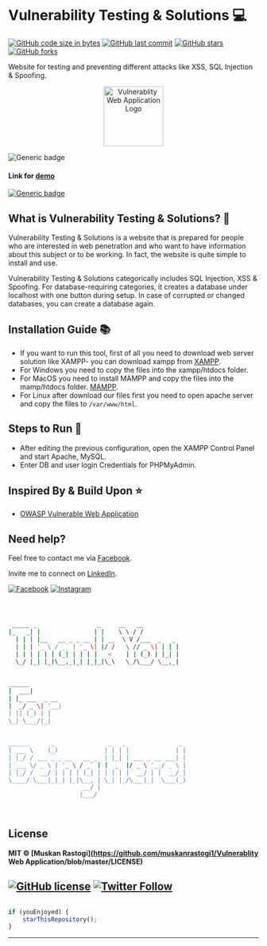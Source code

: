 # Vulnerability Testing & Solutions :computer:

[![GitHub code size in bytes](https://img.shields.io/github/languages/code-size/muskanrastogi1/Vulnerable-Web-Application?logo=github&style=social)](https://github.com/muskanrastogi1/) [![GitHub last commit](https://img.shields.io/github/last-commit/muskanrastogi1/Vulnerable-Web-Application?style=social&logo=git)](https://github.com/muskanrastogi1/) [![GitHub stars](https://img.shields.io/github/stars/muskanrastogi1/Vulnerable-Web-Application?style=social)](https://github.com/muskanrastogi1/Vulnerable-Web-Application/stargazers) [![GitHub forks](https://img.shields.io/github/forks/muskanrastogi1/Vulnerable-Web-Application?style=social&logo=git)](https://github.com/muskanrastogi1/Vulnerable-Web-Application/network)

Website for testing and preventing different attacks like XSS, SQL Injection & Spoofing.

<p align="center">
<a href="https://security-app-isaa.azurewebsites.net">
<img src="https://owasp.org/www-policy/branding-assets/OWASP-Combination-mark-r.png" height="120px" alt="Vulnerablity Web Application Logo"/>
</a>
</p>

![Generic badge](https://img.shields.io/badge/Cyber-Security-orange)

#### Link for [demo](https://security-app-isaa.azurewebsites.net) 
[![Generic badge](https://img.shields.io/badge/view-demo-orange)](https://security-app-isaa.azurewebsites.net)

## What is Vulnerability Testing & Solutions? :thinking:
Vulnerability Testing & Solutions is a website that is prepared for people who are interested in web penetration and who want to have
information about this subject or to be working. In fact, the website is quite simple to install and use.

Vulnerability Testing & Solutions categorically includes SQL Injection, XSS & Spoofing. For database-requiring categories, it creates a database under localhost with one button during setup. In case of corrupted or changed databases, you can create a database again.

## Installation Guide :books:
- If you want to run this tool, first of all you need to download web server solution like XAMPP- you can download xampp from [XAMPP](https://www.apachefriends.org/tr/download.html).
- For Windows you need to copy the files into the xampp/htdocs folder.
- For MacOS  you need to install MAMPP and  copy the files into the mamp/htdocs folder.
[MAMPP](https://www.mamp.info/en/downloads/).
- For Linux after download our files first you need to open apache server and copy the files to `/var/www/html`.

## Steps to Run :running:
- After editing the previous configuration, open the XAMPP Control Panel and start Apache, MySQL.
- Enter DB and user login Credentials for PHPMyAdmin.

## Inspired By & Build Upon :star: 
- [OWASP Vulnerable Web Application](https://github.com/OWASP/Vulnerable-Web-Application)

## Need help?
Feel free to contact me via [Facebook](https://www.facebook.com/muskan.rastogi.9843).

Invite me to connect on [LinkedIn](https://www.linkedin.com/in/muskanrastogi/).

[![Facebook](https://img.shields.io/badge/Facebook-add-blue.svg?logo=facebook&logoColor=white)](https://www.facebook.com/muskan.rastogi.9843)  [![Instagram](https://img.shields.io/badge/Instagram-follow-purple.svg?logo=instagram&logoColor=white)](https://www.instagram.com/muskanrastogi1/) 


```bash



 _____ _                 _     __   __            
|_   _| |               | |    \ \ / /            
  | | | |__   __ _ _ __ | | __  \ V /___  _   _   
  | | | '_ \ / _` | '_ \| |/ /   \ // _ \| | | |  
  | | | | | | (_| | | | |   <    | | (_) | |_| |  
  \_/ |_| |_|\__,_|_| |_|_|\_\   \_/\___/ \__,_|  
                                                  
                                                  
______                                            
|  ___|                                           
| |_ ___  _ __                                    
|  _/ _ \| '__|                                   
| || (_) | |                                      
\_| \___/|_|                                      
                                                  
                                                  
______      _               _   _               _ 
| ___ \    (_)             | | | |             | |
| |_/ / ___ _ _ __   __ _  | |_| | ___ _ __ ___| |
| ___ \/ _ \ | '_ \ / _` | |  _  |/ _ \ '__/ _ \ |
| |_/ /  __/ | | | | (_| | | | | |  __/ | |  __/_|
\____/ \___|_|_| |_|\__, | \_| |_/\___|_|  \___(_)
                     __/ |                        
                    |___/                         

 


```

## License

**MIT &copy; [Muskan Rastogi](https://github.com/muskanrastogi1/Vulnerablity Web Application/blob/master/LICENSE)**

[![GitHub license](https://img.shields.io/github/license/muskanrastogi1/Vulnerable-Web-Application?style=social&logo=github)](https://github.com/muskanrastogi1/Vulnerable-Web-Application/blob/master/LICENSE) [![Twitter Follow](https://img.shields.io/twitter/follow/muskanrastogi1?style=social)](https://twitter.com/muskan_rastogi1)
---------

```javascript

if (youEnjoyed) {
    starThisRepository();
}

```

-----------